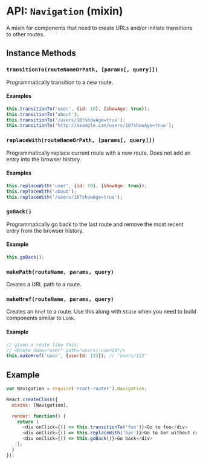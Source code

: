 API: `Navigation` (mixin)
==========================

A mixin for components that need to create URLs and/or initiate
transitions to other routes.

Instance Methods
----------------

### `transitionTo(routeNameOrPath, [params[, query]])`

Programmatically transition to a new route.

#### Examples

```js
this.transitionTo('user', {id: 10}, {showAge: true});
this.transitionTo('about');
this.transitionTo('/users/10?showAge=true');
this.transitionTo('http://example.com/users/10?showAge=true');
```

### `replaceWith(routeNameOrPath, [params[, query]])`

Programmatically replace current route with a new route. Does not add an
entry into the browser history.

#### Examples

```js
this.replaceWith('user', {id: 10}, {showAge: true});
this.replaceWith('about');
this.replaceWith('/users/10?showAge=true');
```

### `goBack()`

Programmatically go back to the last route and remove the most recent
entry from the browser history.

#### Example

```js
this.goBack();
```

### `makePath(routeName, params, query)`

Creates a URL path to a route.

### `makeHref(routeName, params, query)`

Creates an `href` to a route. Use this along with `State` when you
need to build components similar to `Link`.

#### Example

```js
// given a route like this:
// <Route name="user" path="users/:userId"/>
this.makeHref('user', {userId: 123}); // "users/123"
```

Example
-------

```js
var Navigation = require('react-router').Navigation;

React.createClass({
  mixins: [Navigation],

  render: function() {
    return (
      <div onClick={() => this.transitionTo('foo')}>Go to foo</div>
      <div onClick={() => this.replaceWith('bar')}>Go to bar without creating a new history entry</div>
      <div onClick={() => this.goBack()}>Go back</div>
    );
  }
});
```
